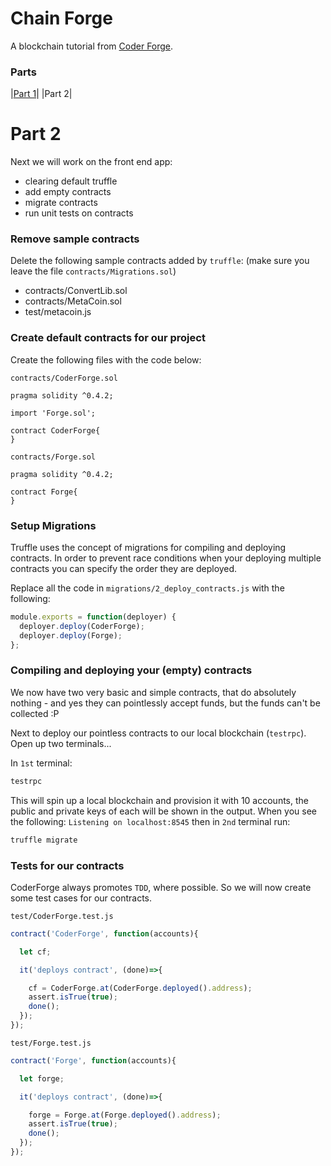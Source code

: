 # Chain Forge

A blockchain tutorial from [Coder Forge](http://coderforge.io).

### Parts
|[Part 1](https://github.com/coder-forge/chain-forge/tree/part-1)|
|Part 2|

# Part 2

Next we will work on the front end app:

 - clearing default truffle
 - add empty contracts
 - migrate contracts
 - run unit tests on contracts

### Remove sample contracts

Delete the following sample contracts added by `truffle`:
(make sure you leave the file `contracts/Migrations.sol`)

 - contracts/ConvertLib.sol
 - contracts/MetaCoin.sol
 - test/metacoin.js

### Create default contracts for our project

Create the following files with the code below:

`contracts/CoderForge.sol`
```solidity
pragma solidity ^0.4.2;

import 'Forge.sol';

contract CoderForge{
}
```

`contracts/Forge.sol`
```solidity
pragma solidity ^0.4.2;

contract Forge{
}
```

### Setup Migrations

Truffle uses the concept of migrations for compiling and deploying contracts. In order to prevent race conditions when your deploying multiple contracts you can specify the order they are deployed.

Replace all the code in `migrations/2_deploy_contracts.js` with the following:
```javascript
module.exports = function(deployer) {
  deployer.deploy(CoderForge);
  deployer.deploy(Forge);
};
```

### Compiling and deploying your (empty) contracts

We now have two very basic and simple contracts, that do absolutely nothing - and yes they can pointlessly accept funds, but the funds can't be collected :P

Next to deploy our pointless contracts to our local blockchain (`testrpc`). Open up two terminals...

In `1st` terminal:

```bash
testrpc
```

This will spin up a local blockchain and provision it with 10 accounts, the public and private keys of each will be shown in the output. When you see the following: `Listening on localhost:8545` then in `2nd` terminal run:

```bash
truffle migrate
```

### Tests for our contracts

CoderForge always promotes `TDD`, where possible. So we will now create some test cases for our contracts.

`test/CoderForge.test.js`

```javascript
contract('CoderForge', function(accounts){

  let cf;

  it('deploys contract', (done)=>{

    cf = CoderForge.at(CoderForge.deployed().address);
    assert.isTrue(true);
    done();
  });
});
```

`test/Forge.test.js`

```javascript
contract('Forge', function(accounts){

  let forge;

  it('deploys contract', (done)=>{

    forge = Forge.at(Forge.deployed().address);
    assert.isTrue(true);
    done();
  });
});
```
